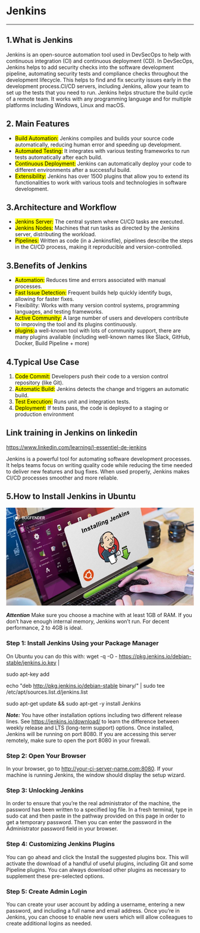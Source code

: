 # Jenkins

---

## 1.What is Jenkins

Jenkins is an open-source automation tool used in DevSecOps to help with continuous integration (CI) and continuous deployment (CD). In DevSecOps, Jenkins helps to add security checks into the software development pipeline, automating security tests and compliance checks throughout the development lifecycle. This helps to find and fix security issues early in the development process.CI/CD servers, including Jenkins, allow your team to set up the tests that you need to run. Jenkins helps structure the build cycle of a remote team.
It works with any programming language and for multiple platforms including Windows, Linux and macOS.

## 2. Main Features

- <mark>Build Automation:</mark> Jenkins compiles and builds your source code automatically, reducing human error and speeding up development.
- <mark>Automated Testing:</mark> It integrates with various testing frameworks to run tests automatically after each build.
- <mark>Continuous Deployment:</mark> Jenkins can automatically deploy your code to different environments after a successful build.
- <mark>Extensibility:</mark> Jenkins has over 1500 plugins that allow you to extend its functionalities to work with various tools and technologies in software development.

## 3.Architecture and Workflow

- <mark>Jenkins Server:</mark> The central system where CI/CD tasks are executed.
- <mark>Jenkins Nodes:</mark> Machines that run tasks as directed by the Jenkins server, distributing the workload.
- <mark>Pipelines:</mark> Written as code (in a Jenkinsfile), pipelines describe the steps in the CI/CD process, making it reproducible and version-controlled.

## 3.Benefits of Jenkins

- <mark>Automation:</mark> Reduces time and errors associated with manual processes.
- <mark>Fast Issue Detection:</mark> Frequent builds help quickly identify bugs, allowing for faster fixes.
- </mark>Flexibility:</mark> Works with many version control systems, programming languages, and testing frameworks.
- <mark>Active Community:</mark> A large number of users and developers contribute to improving the tool and its plugins continuously.
- <mark>plugins:</mark>a well-known tool with lots of community support, there are many plugins available (including well-known names like Slack, GitHub, Docker, Build Pipeline + more)

## 4.Typical Use Case

1. <mark>Code Commit:</mark> Developers push their code to a version control repository (like Git).
2. <mark>Automatic Build:</mark> Jenkins detects the change and triggers an automatic build.
3. <mark>Test Execution:</mark> Runs unit and integration tests.
4. <mark>Deployment:</mark> If tests pass, the code is deployed to a staging or production environment

## Link training in Jenkins on linkedin

https://www.linkedin.com/learning/l-essentiel-de-jenkins

Jenkins is a powerful tool for automating software development processes. It helps teams focus on writing quality code while reducing the time needed to deliver new features and bug fixes. When used properly, Jenkins makes CI/CD processes smoother and more reliable.

## 5.How to Install Jenkins in Ubuntu

![Alt text](/media/Jenkins.png.png)

**_Attention_**
Make sure you choose a machine with at least 1GB of RAM. If you don’t have enough internal memory, Jenkins won’t run. For decent performance, 2 to 4GB is ideal.

### Step 1: Install Jenkins Using your Package Manager

On Ubuntu you can do this with:
wget -q -O - https://pkg.jenkins.io/debian-stable/jenkins.io.key |

sudo apt-key add

echo "deb http://pkg.jenkins.io/debian-stable binary/" | sudo tee /etc/apt/sources.list.d/jenkins.list

sudo apt-get update && sudo apt-get -y install Jenkins

**_Note:_** You have other installation options including two different release lines. See https://jenkins.io/download/ to learn the difference between weekly release and LTS (long-term support) options. Once installed, Jenkins will be running on port 8080. If you are accessing this server remotely, make sure to open the port 8080 in your firewall.

### Step 2: Open Your Browser

In your browser, go to http://your-ci-server-name.com:8080. If your machine is running Jenkins, the window should display the setup wizard.

### Step 3: Unlocking Jenkins

In order to ensure that you’re the real administrator of the machine, the password has been written to a specified log file. In a fresh terminal, type in sudo cat and then paste in the pathway provided on this page in order to get a temporary password. Then you can enter the password in the Administrator password field in your browser.

### Step 4: Customizing Jenkins Plugins

You can go ahead and click the Install the suggested plugins box. This will activate the download of a handful of useful plugins, including Git and some Pipeline plugins. You can always download other plugins as necessary to supplement these pre-selected options.

### Step 5: Create Admin Login

You can create your user account by adding a username, entering a new password, and including a full name and email address. Once you’re in Jenkins, you can choose to enable new users which will allow colleagues to create additional logins as needed.
